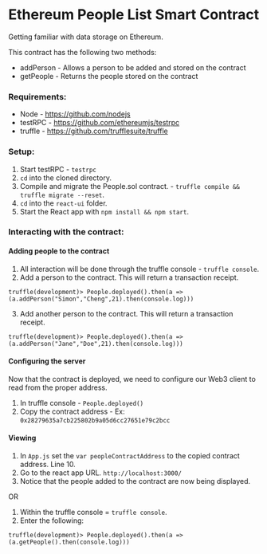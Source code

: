 # Ethereum People List Smart Contract

Getting familiar with data storage on Ethereum.

This contract has the following two methods:
 - addPerson - Allows a person to be added and stored on the contract
 - getPeople - Returns the people stored on the contract

### Requirements:

- Node - https://github.com/nodejs
- testRPC - https://github.com/ethereumjs/testrpc                                                                                     
- truffle - https://github.com/trufflesuite/truffle

### Setup:
1. Start testRPC - `testrpc`
2. `cd` into the cloned directory.
3. Compile and migrate the People.sol contract. - `truffle compile && truffle migrate --reset`.
4. `cd` into the `react-ui` folder.
5. Start the React app with `npm install && npm start`.

### Interacting with the contract:

#### Adding people to the contract
1. All interaction will be done through the truffle console - `truffle console`.
2. Add a person to the contract. This will return a transaction receipt.
```
truffle(development)> People.deployed().then(a => (a.addPerson("Simon","Cheng",21).then(console.log)))
```
3. Add another person to the contract. This will return a transaction receipt.
```
truffle(development)> People.deployed().then(a => (a.addPerson("Jane","Doe",21).then(console.log)))
```

#### Configuring the server
Now that the contract is deployed, we need to configure our Web3 client to read from the proper address. 
1. In truffle console - `People.deployed()`
2. Copy the contract address - Ex: `0x28279635a7cb225802b9a05d6cc27651e79c2bcc`

#### Viewing 

1. In `App.js` set the `var peopleContractAddress` to the copied contract address. Line 10.
1. Go to the react app URL. `http://localhost:3000/`
2. Notice that the people added to the contract are now being displayed.

OR

1. Within the truffle console = `truffle console`.
2. Enter the following:
```
truffle(development)> People.deployed().then(a => (a.getPeople().then(console.log)))
```



